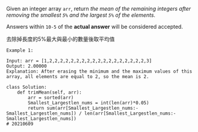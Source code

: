 Given an integer array `arr`, return *the mean of the remaining integers after removing the smallest `5%` and the largest `5%` of the elements.*

Answers within `10-5` of the **actual answer** will be considered accepted.

去除掉長度的5%最大與最小的數量後取平均值

```
Example 1:

Input: arr = [1,2,2,2,2,2,2,2,2,2,2,2,2,2,2,2,2,2,2,3]
Output: 2.00000
Explanation: After erasing the minimum and the maximum values of this array, all elements are equal to 2, so the mean is 2.
```

```
class Solution:
	def trimMean(self, arr):
		arr = sorted(arr)
		Smallest_Largestlen_nums = int(len(arr)*0.05)
		return sum(arr[Smallest_Largestlen_nums:-Smallest_Largestlen_nums]) / len(arr[Smallest_Largestlen_nums:-Smallest_Largestlen_nums])
# 20210609
```


